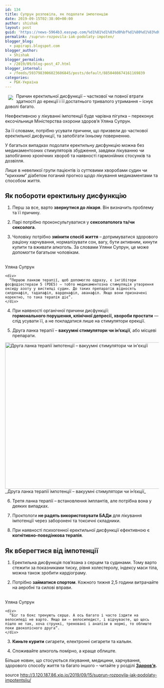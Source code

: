 ```yaml
---
id: 134
title: Супрун розповіла, як подолати імпотенцію
date: 2019-09-15T02:38:00+00:00
author: shishak
layout: post
guid: 'https://news-5964b3.easywp.com/%d1%81%d1%83%d0%bf%d1%80%d1%83%d0%bd-%d1%80%d0%be%d0%b7%d0%bf%d0%be%d0%b2%d1%96%d0%bb%d0%b0-%d1%8f%d0%ba-%d0%bf%d0%be%d0%b4%d0%be%d0%bb%d0%b0%d1%82%d0%b8-%d1%96%d0%bc%d0%bf%d0%be%d1%82%d0%b5%d0%bd/'
permalink: /suprun-rozpovila-iak-podolaty-impoten/
blogger_blog:
  - papirapi.blogspot.com
blogger_author:
  - Shishak
blogger_permalink:
  - /2019/09/blog-post_47.html
blogger_internal:
  - /feeds/5937983906023606845/posts/default/8850408674161169839
categories:
  - РБК-Україна
---
```

<img align="left" vspace="5" hspace="10" src="https://24tv.ua/resources/photos/news/640_DIR/201909/1204587.jpg" /> Причин еректильної дисфункції – часткової чи повної втрати здатності до ерекції і її достатнього тривалого утримання – існує доволі багато.

Неефективною&nbsp;у лікуванні імпотенції буде чарівна пігулка – переконує ексочільниця Міністерства охорони здоров’я Уляна Супрун.

За її словами, потрібно усувати причини, що призвели до часткової еректильної дисфункції, та запобігати їхньому поверненню.

У багатьох випадках подолати еректильну дисфункцію можна без медикаментозних стимуляторів збудження, завдяки лікуванню чи запобіганню хронічних хвороб та наявності гармонійних стосунків та дозвілля.

Лише в невеликої групи пацієнтів із суттєвими хворобами судин чи “крихким”&nbsp;діабетом поганий прогноз щодо лікування медикаментами та способом життя.

## Як побороти еректильну дисфункцію

1. Перш за все, варто **звернутися до лікаря**. Він визначить проблему та її причину.

2. ️Парі потрібно проконсультуватися у **сексопатолога та/чи сексолога**.

3. Чоловіку потрібно **змінити спосіб життя** – дотримуватися здорового раціону харчування, нормалізувати сон, вагу, бути активним, кинути купити та вживати алкоголь. За словами Уляни Супрун, це може допомогти багатьом чоловікам.

<div>
  <div style="background-image:url('https://24tv.ua/resources/photos/news/620_DIR/201909/1204587_9430744.jpg?201909162433')">
    &nbsp;
  </div>
  
  <div>
    <div>
      Уляна Супрун
    </div>
    
    <div>
      “Першою ланкою терапії, щоб допомогло одразу, є інгібітори фосфодіестерази 5 (PDE5) — тобто медикаментозна стимуляція утворення оксиду азоту у вистилці судин. До таких препаратів відносять силденафіл, тадалафіл, варденафіл, аванафіл. Якщо вони призначені коректно, то така терапія діє”.
    </div>
  </div>
</div>

4. При наявності органічної причини дисфункції: **гормонального&nbsp;порушення, клінічної&nbsp;депресії, хвороби&nbsp;простати** — слід усувати її, а не покладатися лише на стимулятори ерекції.

5. Друга ланка терапії – **вакуумні стимулятори чи ін’єкції**, або місцеві препарати.

<img alt="Друга ланка терапії імпотенції – вакуумні стимулятори чи ін'єкції" src="https://24tv.ua/resources/photos/news/620_DIR/201909/1204587_9430821.jpg?201909163306" style="width: 640px;height: 480px" />  
_Друга ланка терапії імпотенції – вакуумні стимулятори чи ін’єкції_

6. Третя ланка терапії – встановлення імплантів, але потрібна вона у деяких випадках.

7. Проктологи **не радять використовувати БАДи** для лікування імпотенції через заборонені та токсичні складники.

8. При наявності психогенної еректильної дисфункції ефективною є **когнітивно-поведінкова терапія**.

## Як вберегтися від імпотенції

1. Еректильна дисфункція пов’язана з серцем та судинами. Тому варто стежити за показниками тиску, рівня холестеролу, індексу маси тіла, можна також зробити кардіограму.

2. Потрібно **займатися спортом**. Кожного тижня 2,5 години витрачайте на аеробні та силові вправи.

<div>
  <div style="background-image:url('https://24tv.ua/resources/photos/news/620_DIR/201909/1204587_9430744.jpg?201909162433')">
    &nbsp;
  </div>
  
  <div>
    <div>
      Уляна Супрун
    </div>
    
    <div>
      “Біг та бокс тренують серце. А ось багато і часто їздити на велосипеді не варто. Якщо ви — велосипедист, і відчуваєте, що щось пішло не так, хоча стрункі, треновані і аналізи в нормі, то облиште поки двоколісного друга”.
    </div>
  </div>
</div>

3. **Киньте курити** сигарети, електронні сигарети та кальян.

4. Споживайте алкоголь помірно, а краще облиште.

Більше новин, що стосуються лікування, медицини, харчування, здорового способу життя та багато іншого – читайте у розділі **[Здоров’я](https://24tv.ua/health/).**

source <http://3.120.187.86.xip.io/2019/09/15/suprun-rozpovila-iak-podolaty-impotentsiiu/>